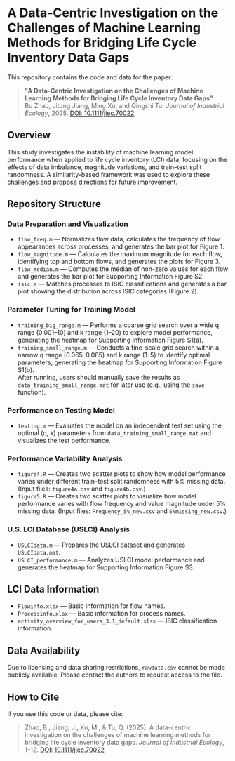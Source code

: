 # A Data-Centric Investigation on the Challenges of Machine Learning Methods for Bridging Life Cycle Inventory Data Gaps

This repository contains the code and data for the paper:

> **"A Data-Centric Investigation on the Challenges of Machine Learning Methods for Bridging Life Cycle Inventory Data Gaps"**  
> Bu Zhao, Jitong Jiang, Ming Xu, and Qingshi Tu. *Journal of Industrial Ecology*, 2025. [DOI: 10.1111/jiec.70022](https://doi.org/10.1111/jiec.70022)

## Overview
This study investigates the instability of machine learning model performance when applied to life cycle inventory (LCI) data, focusing on the effects of data imbalance, magnitude variations, and train–test split randomness. A similarity-based framework was used to explore these challenges and propose directions for future improvement.

## Repository Structure

### Data Preparation and Visualization
- `flow_freq.m` — Normalizes flow data, calculates the frequency of flow appearances across processes, and generates the bar plot for Figure 1.
- `flow_magnitude.m` — Calculates the maximum magnitude for each flow, identifying top and bottom flows, and generates the plots for Figure 3.
- `flow_median.m` — Computes the median of non-zero values for each flow and generates the bar plot for Supporting Information Figure S2.
- `isic.m` — Matches processes to ISIC classifications and generates a bar plot showing the distribution across ISIC categories (Figure 2).

### Parameter Tuning for Training Model
- `training_big_range.m` — Performs a coarse grid search over a wide q range (0.001–10) and k range (1–20) to explore model performance, generating the heatmap for Supporting Information Figure S1(a).
- `training_small_range.m` — Conducts a fine-scale grid search within a narrow q range (0.065–0.085) and k range (1–5) to identify optimal parameters, generating the heatmap for Supporting Information Figure S1(b).  
  After running, users should manually save the results as `data_training_small_range.mat` for later use (e.g., using the `save` function).

### Performance on Testing Model
- `testing.m` — Evaluates the model on an independent test set using the optimal (q, k) parameters from `data_training_small_range.mat` and visualizes the test performance.

### Performance Variability Analysis
- `figure4.R` — Creates two scatter plots to show how model performance varies under different train–test split randomness with 5% missing data. (Input files: `figure4a.csv` and `figure4b.csv`.)
- `figure5.R` — Creates two scatter plots to visualize how model performance varies with flow frequency and value magnitude under 5% missing data. (Input files: `Frequency_5%_new.csv` and `5%missing_new.csv`.)

### U.S. LCI Database (USLCI) Analysis
- `USLCIdata.m` — Prepares the USLCI dataset and generates `USLCIdata.mat`.
- `USLCI_performance.m` — Analyzes USLCI model performance and generates the heatmap for Supporting Information Figure S3.

## LCI Data Information
- `Flowinfo.xlsx` — Basic information for flow names.
- `Processinfo.xlsx` — Basic information for process names.
- `activity_overview_for_users_3.1_default.xlsx` — ISIC classification information.

## Data Availability
Due to licensing and data sharing restrictions, `rawdata.csv` cannot be made publicly available. Please contact the authors to request access to the file.

## How to Cite
If you use this code or data, please cite:

> Zhao, B., Jiang, J., Xu, M., & Tu, Q. (2025). A data-centric investigation on the challenges of machine learning methods for bridging life cycle inventory data gaps. *Journal of Industrial Ecology*, 1–12. [DOI: 10.1111/jiec.70022](https://doi.org/10.1111/jiec.70022)

